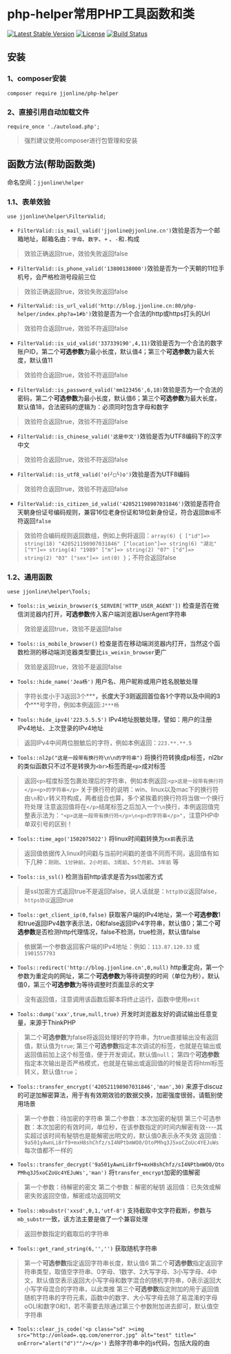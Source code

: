 # php-helper常用PHP工具函数和类

[![Latest Stable Version](https://poser.pugx.org/jjonline/php-helper/v/stable)](https://packagist.org/packages/jjonline/php-helper)
[![License](https://poser.pugx.org/jjonline/php-helper/license)](https://packagist.org/packages/jjonline/php-helper)
[![Build Status](https://travis-ci.org/jjonline/php-helper.svg?branch=master)](https://travis-ci.org/jjonline/php-helper)

## 安装

### 1、composer安装

`composer require jjonline/php-helper`

### 2、直接引用自动加载文件

`require_once './autoload.php';`

> 强烈建议使用composer进行包管理和安装


## 函数方法(帮助函数类)

命名空间：`jjonline\helper`

### 1.1、表单效验

`use jjonline\helper\FilterValid;`

* `FilterValid::is_mail_valid('jjonline@jjonline.cn')`效验是否为一个邮箱地址，邮箱名由：`字母`、`数字`、`+` 、`-`和`.`构成
>效验正确返回true，效验失败返回false
* `FilterValid::is_phone_valid('13800138000')`效验是否为一个天朝的11位手机号，会严格检测号段前三位
>效验正确返回true，效验失败返回false
* `FilterValid::is_url_valid('http://blog.jjonline.cn:80/php-helper/index.php?a=1#b')`效验是否为一个合法的http或https打头的Url
>效验符合返回true，效验不符返回false
* `FilterValid::is_uid_valid('337339190',4,11)`效验是否为一个合法的数字账户ID，第二个**可选参数**为最小长度，默认值4；第三个**可选参数**为最大长度，默认值11
>效验符合返回true，效验不符返回false
* `FilterValid::is_password_valid('mm123456',6,18)`效验是否为一个合法的密码，第二个**可选参数**为最小长度，默认值6；第三个**可选参数**为最大长度，默认值18，合法密码的逻辑为：必须同时包含字母和数字
>效验符合返回true，效验不符返回false
* `FilterValid::is_chinese_valid('这是中文')`效验是否为UTF8编码下的汉字中文
>效验符合返回true，效验不符返回false
* `FilterValid::is_utf8_valid('o(╯□╰)o')`效验是否为UTF8编码
>效验符合返回true，效验不符返回false
* `FilterValid::is_citizen_id_valid('420521198907031846')`效验是否符合天朝身份证号编码规则，兼容16位老身份证和18位新身份证，符合返回`数组`不符返回`false`
>效验符合编码规则返回数组，例如上例将返回：`array(6) { ["id"]=> string(18) "420521198907031846" ["location"]=> string(6) "湖北" ["Y"]=> string(4) "1989" ["m"]=> string(2) "07" ["d"]=> string(2) "03" ["sex"]=> int(0) }`；不符合返回false

### 1.2、通用函数

`uese jjonline\helper\Tools;`


* `Tools::is_weixin_browser($_SERVER['HTTP_USER_AGENT'])` 检查是否在微信浏览器内打开，**可选参数**传入客户端浏览器UserAgent字符串
>效验是返回true，效验不是返回false

* `Tools::is_mobile_browser()` 检查是否在移动端浏览器内打开，当然这个函数检测的移动端浏览器类型要比`is_weixin_browser`更广
>效验是返回true，效验不是返回false

* `Tools::hide_name('Jea杨')` 用户名、用户昵称或用户姓名脱敏处理
>字符长度小于3返回3个**\***，长度大于3则返回首位各1个字符以及中间的3个**\***号字符，例如本例返回:`J***杨`

* `Tools::hide_ipv4('223.5.5.5')` IPv4地址脱敏处理，譬如：用户的注册IPv4地址、上次登录的IPv4地址
>返回IPv4中间两位脱敏后的字符，例如本例返回：`223.**.**.5`

* `Tools::nl2p("这是一段带有换行符\n\n的字符串")` 将换行符转换成p标签，nl2br的类似函数只不过不是转换为`<br>`标签而是`<p>`成对标签
>返回`<p>`程度标签包裹处理后的字符串，例如本例返回:`<p>这是一段带有换行符</p><p>的字符串</p>`
>关于换行符的说明：win、linux以及mac下的换行符由`\n`和`\r`转义符构成，两者组合也算，多个紧挨着的换行符将当做一个换行符处理
>注意返回值将在`</p>`结尾标签之后加入一个`\n`换行，本例返回值完整表示法为：`"<p>这是一段带有换行符</p>\n<p>的字符串</p>"`，注意PHP中单双引号的区别！

* `Tools::time_ago('1502075022')` 将linux时间戳转换为`xx前`表示法
>返回值依据传入linux时间戳与当前时间戳的差值不同而不同，返回值有如下几种：`刚刚`、`1分钟前`、`2小时前`、`3周前`、`5个月前`、`3年前` 等

* `Tools::is_ssl()` 检测当前http请求是否为ssl加密方式
>是ssl加密方式返回true不是返回false，说人话就是：`http协议`返回false，`https协议`返回true

* `Tools::get_client_ip(0,false)` 获取客户端的IPv4地址，第一个**可选参数**1和true返回IPv4数字表示法，0和false返回IPv4字符串，默认值0；第二个**可选参数**是否检测http代理情况，false不检测，true检测，默认值false
>依据第一个参数返回客户端的IPv4地址：例如：`113.87.120.33` 或 `1901557793`

* `Tools::redirect('http://blog.jjonline.cn',0,null)` http重定向，第一个参数为重定向的网址，第二个**可选参数**为等待调整的时间（单位为秒），默认值0，第三个**可选参数**为等待调整时页面显示的文字
>没有返回值，注意调用该函数后脚本将终止运行，函数中使用`exit`

* `Tools::dump('xxx',true,null,true)` 开发时浏览器友好的调试输出任意变量，来源于ThinkPHP
>第二个**可选参数**为false将返回处理好的字符串，为true直接输出没有返回值，默认值为`true`;
>第三个**可选参数**指定本次调试的标签，也就是在输出或返回值前加上这个标签值，便于开发调试，默认值`null`；
>第四个**可选参数**指定本次输出是否严格模式，也就是在输出或返回值的时候是否将html标签转义，默认值`true`；

* `Tools::transfer_encrypt('420521198907031846','man',30)` 来源于discuz的可逆加解密算法，用于有有效期效验的数据交换，加密强度很弱，请甄别使用场景
>第一个参数：待加密的字符串
>第二个参数：本次加密的秘钥
>第三个可选参数：本次加密的有效时间，单位秒，在该参数指定的时间内解密有效----其实超过该时间有秘钥也是能解密出明文的，默认值0表示永不失效
>返回值：`9a501yAwnLi8rf9+mxH8shChfz/sI4NPtbmWO0/OtoPMhq3J5xoCZoUc4YEJuWs` 每次值都不一样的

* `Tools::transfer_decrypt('9a501yAwnLi8rf9+mxH8shChfz/sI4NPtbmWO0/OtoPMhq3J5xoCZoUc4YEJuWs','man')` 将`transfer_encrypt`加密的值解密
>第一个参数：待解密的密文
>第二个参数：解密的秘钥
>返回值：已失效或解密失败返回空值，解密成功返回明文

* `Tools::mbsubstr('xxsd',0,1,'utf-8')` 支持截取中文字符截断，参数与`mb_substr`一致，该方法主要是做了一个兼容处理
>返回参数指定的截取后的字符串

* `Tools::get_rand_string(6,'','')` 获取随机字符串
>第一个**可选参数**指定返回字符串长度，默认值6
>第二个**可选参数**指定返回字符串类型，取值空字符串、0字母、1数字、2大写字母、3小写字母、4中文，默认值空表示返回大小写字母和数字混合的随机字符串，0表示返回大小写字母混合的字符串，以此类推
>第三个**可选参数**指定附加的用于返回值随机字符串的字符元素，函数中的数字、大小写字母去除了易混淆的字母oOLl和数字0和1，若不需要去除通过第三个参数附加进去即可，默认值空字符串

* `Tools::clear_js_code('<p class="sd" ><img src="http://onload=.qq.com/onerror.jpg" alt="test" title=" onError="alert("d")""/></p>')` 去除字符串中的js代码，包括大段的由<script>标签包裹的代码和各html标签属性中`Window事件属性`、`Form事件属性`、`Keyboard事件属性`、`Mouse事件`和较少的`Media事件属性`等属性事件代码
Html事件属性参考：[HTML事件属性](http://www.w3school.com.cn/tags/html_ref_eventattributes.asp)
>返回去除js代码后的字符串，本例返回：`<p class="sd"><img src="http://onload=.qq.com/onerror.jpg" alt="test" title="></p>`
>本例返回值好像有问题啊，但有各种刁钻的绕过属性事件被去除的方式，示例中的参数明显就是非正常的，返回值非正常但安全就ok

* `Tools::to_absolute_url('./../../171.html','http://blog.jjonline.cn/sort/php/area/article/173.html')` 获取相对于挡墙网页中的相对超链接的完整链接
>第一个参数：需要被转换的相对Url
>第二个参数：相对于的绝对Url
>这个方法怎么理解呢？存在这么个网页地址为：`http://blog.jjonline.cn/sort/php/area/article/173.html`，然后这个网页里有一个超链接是`./../../171.html`这种形式的，那么这个超链接的绝对网址也就是带http协议头和域名以及目录后的完整Url是啥呢？这个方法完成
>示例返回值：`http://blog.jjonline.cn/sort/php/171.html`

* `Tools::rm_dir('./test')` 删除非空目录，PHP提供有`bool rmdir ( string $dirname [, resource $context ] )`，但该方法要求这个拟删除的目录必须是空目录
>参数为拟删除目录的路径，相对路径和绝对路径均可，相对路径是相对于直接被执行的PHP入口文件
>返回boolean，ture删除成功，fasle则出现异常，可能是拟删除的目录不存在
>这个方法是比较危险的!!!使用前请搞清楚你要干什么~~

---

>**因为全局函数可能会导致全局函数名污染或与其他库和项目存在的其他全局函数名导致冲突，固本库helper函数采用命名空间下的静态类方法，效果是一样的。**

---

## 二、常用Class类(library)

> `常用Class类(library)`从v2.0版开始添加！

命名空间：`jjonline\library`

2.1、Http各方法封装类

>基于curl的支持get、post两种常见的http请求方法封装，支持设置cookie、Referer、User-Agent、自定义curl参数、下载保存文件以及post上传文件。
>支持链式操作

`use jjonline\library\Http;`


### 初始化和设置/获取初始化参数

>初始化Http类单例
$http = Http::init();

#### 设置/获取请求的url
`$http->setUrl('http://blog.jjonline.cn');` 和 `$http->getUrl();` 
>设置请求的远程Url网址，或在调用最终`get`、`post`方法时第一个参数传入，请参考`get`、`post`方法说明

>该方法可以链式调用，多次调用后面调用设置的值将覆盖前面调用设置的值

#### 设置连接超时的时间
`$http->setTimeOut(30);` 和 `$http->getTimeOut();` 
>设置连接超时的最大时间，单位：秒

>setTimeOut方法可以链式调用，多次调用后面调用设置的值将覆盖前面调用设置的值

#### 设置/获取请求体header头的Referer
`$http->setReferer('http://blog.jjonline.cn');` 和 `$http->getReferer();`
>设置请求的eader头的Referer，Referer是什么就不解释了

>setReferer方法可以链式调用，多次调用后面调用设置的值将覆盖前面调用设置的值

#### 设置/获取请求体header头的User-Agent值
`$http->setUserAgent('http://blog.jjonline.cn');` 和 `$http->getUserAgent();`
>设置请求的header头的User-Agent值，User-Agent值是什么就不解释了

>setUserAgent方法可以链式调用，多次调用后面调用设置的值将覆盖前面调用设置的值

#### 设置/获取Post发送的数据key-value
`$http->setData('fieldName','fieldValue');` 和 `$http->getData('fieldName');`
>key-vallue形式的二维数组一次设置多个`$http->setData([['fieldName1'=>'fieldValue1'],['fieldName2'=>'fieldValue2']...]);`
>设置请求的header头的User-Agent值，User-Agent值是什么就不解释了；获取已设置的值需要传入获取设置值的fieldName

>setData方法可以多次、链式调用，多次调用设置多个Post发送的键值对或覆盖


#### 设置/获取拟发送的数据中附带的cookie键值对
`$http->setRequestCookie('cookieName','cookieValue');` 和 `$http->geetRequestCookie('cookieName');`
>key-vallue形式的二维数组一次设置多个`$http->setData([['cookieName1'=>'cookieValue1'],['cookieName2'=>'cookieValue2']...]);`
>设置请求的本次请求拟发送的cookie键值对；获取已设置的cookie值需要传入获取拟发送的cookie的名字

>setRequestCookie方法可以多次、链式调用，多次调用设置多个cookie键值对或覆盖

#### 设置Post方法拟上传的文件
`$http->setUploadFile('UploadFileFieldName','FileDir');`
>设置Post方法上传的文件，第一个参数为该form域的名字，第二个参数为拟上传文件的路径

>setUploadFile方法可以多次、链式调用，多次调用设置多个拟上传的文件或覆盖


#### 获取cUrl的设置参数
`$http->setOption(CURLOPT_REFERER);`
>获取用来设置`curl_setopt`函数方法参数的参数值，也可以`$http->setOption('CURLOPT_REFERER');`这样调用，但不建议~

#### 高阶自定义设置：设置cUrl的参数
`$http->setOption(CURLOPT_REFERER,'http://blog.jjonline.cn');`
>该方法的参数与`curl_setopt(resource $ch , int $option , mixed $value )`第2、3两个参数一致即可
>setOption方法第一个参数为常量，可选的常量请参考：[curl_setopt常量](http://php.net/manual/zh/function.curl-setopt.php)
>代码做了兼容处理，`$http->setOption('CURLOPT_REFERER','http://blog.jjonline.cn');`这种写法也是可以的，但不推荐
>注意`setOption`方法是底层实现设置的方法，若要自定义cUrl底层方法，请弄清楚你要做什么，否则可能导致参数覆盖，例如本例中设置的是请求信息header头中的referer，这种方法是可行的但不推荐！推荐使用`$http->setReferer($referer)`方法，基本上常用的设置方法都已做了封装。
>例如：需要启用https的严格效验，就可用通过该方法设置`CURLOPT_SSLCERTTYPE`、`CURLOPT_SSL_VERIFYHOST`、`CURLOPT_CAINFO`或`CURLOPT_CAPATH`等值
>setOption该方法可以多次、链式调用，多次调用设置多个参数值或覆盖

> **设置值时抛出异常请在开发阶段就予以解决，不要试图使用try语句忽略**


### 执行http请求

#### 执行get请求
`$http->get($url);`
>可选的设置方法调用完毕，最后调用`get`方法执行get请求

>方法体返回boolean值，true请求执行成功，false请求执行失败，获取请求成功的响应数据或请求失败的失败信息请继续往下看


#### 执行post请求
`$http->get($url,$data);`
>可选的设置方法调用完毕，最后调用`post`方法执行post请求，两个可选参数，第一个为post的网址，第二个关联二维数组传入本次post提交的键值对数据

>方法体返回boolean值，true请求执行成功，false请求执行失败，获取请求成功的响应数据或请求失败的失败信息请继续往下看

#### 保存请求成功后的数据，或者称之为：下载远程数据
`$http->save($local_file_dir);`
>执行完get或post方法后，可以将执行成功返回的数据保存至本地服务器，`$local_file_dir`指定保存的文件的路径
>save方法返回Boolean值，true保存文件成功，false保存文件失败、或尚未执行get或post方法、或执行get或post方法失败

>需要注意的是save方法需要在get或post方法执行之后另行调用，get和post方法不支持链式调用，所以不要在get或post方法后再链式调用save方法；例如:

    $ret = $http->get($url);
    $ret && $http->save($dir);


### 获取http请求成功后的数据

#### 获取请求成功后返回的包含header头的原始数据
`$http->getResult();`
>返回请求成功后http响应原始数据，若未执行或执行失败返回空，不要依据该方法返回空来判断执行成功还是失败

#### 获取请求成功后返回数据的header头
`$http->getHeader();`
>返回请求成功后http响应头信息，若未执行或执行失败返回空，不要依据该方法返回空来判断执行成功还是失败

#### 获取请求成功后返回数据的body主体内容
`$http->getBody();`
>返回请求成功后http响应的主体内容，譬如：请求某个api后返回的json字符串；若未执行或执行失败返回空，不要依据该方法返回空来判断执行成功还是失败

#### 获取请求成功后返回数据中的cookie键值对数组
`$http->getResponseCookie();`
>该方法有个可选参数，取值true或false，默认值false表示返回处理好的cookie键值对二维数组，例如：`[['JID'=>'so7i7srvbk4c5dd0748df8va23'],['token'=>'6a4ee8169908dc4ec0700008fe0c1085']]`，传值true表示返回header头中cookie键值对的原始表示法的一维数组，用于进一步处理获取一些信息，例如：`['JID=so7i7srvbk4c5dd0748df8va23; path=/; domain=.jjonline.cn; HttpOnly','token=6a4ee8169908dc4ec0700008fe0c1085; path=/; domain=.jjonline.cn; HttpOnly']`
>若未执行或执行失败返回空数组，若请求的响应体中没有cookie也返回空数组，所以不要依据该方法返回空数组来判断执行成功还是失败


### 获取http请求失败后的数据

#### 获取请求失败后的错误描述字符串，`curl_error`的返回值
`$http->getError();`
>若没有出错将返回空字符串，若出错将返回错误描述字符串，不要依据该方法来判断执行成功还是失败

#### 获取请求失败后的错误号，`curl_errno`的返回值
`$http->getErrno();`
>若没有出错将数字0，若出错将返回不为0的数字，可以依据该方法的返回值`全等于0`判断请求成功，`不全等于0`请求失败

### 获取http请求连接资源句柄的信息数组，`curl_getinfo`的无第二个参数返回值
`$http->getInfo();`
>`curl_getinfo`函数的没有第二个参数的返回值


### 重置http单例
`$http->reset(false);`
>一次http请求完毕需要再次请求之前为了防止两次数据乱入，再下一次请求执行之前调用`reset`方法清理掉上一次设置的参数，可选参数表示是否清理掉setOption方法设置的cUrl核心参数，默认值false表示不清理，需要清理传入true


### sample1、get请求晶晶博客

    uese jjonline\helper\Tools;
    use jjonline\library\Http;
    $http = Http::init();
    // [可选的]设置请求时的header头Referer
    $http->setReferer('http://blog.jjonline.cn');
    // [可选的]设置请求时的header头User-Agent值
    $http->setUserAgent('Mozilla/5.0 (Windows NT 6.1; Win64; x64) Chrome/60.0.3112.90 Safari/537.36');
    // [可选的]设置请求时的cookie
    $http->setRequestCookie('JID','so7i7srvbk4c5dd0748df8va23');
    // setData方法在get请求时无效，若需要为get方法传递get变量，请拼接好变量后通过setUrl方法设置
    // 设置请求晶晶的博客首页的Url
    $http->setUrl('http://blog.jjonline.cn');
    // 执行get请求并判断执行状态
    $isSuccess = $http->get();
    /**
    * $http->setUrl('http://blog.jjonline.cn'); 和 $isSuccess = $http->get();也可以简写成
    * $isSuccess = $http->get('http://blog.jjonline.cn');
    */
    /**
    * 上述的代码也可以这样写：
    * $isSuccess = $http->setReferer('http://blog.jjonline.cn')
    *            ->setUserAgent('Mozilla/5.0 (Windows NT 6.1; Win64; x64) Chrome/60.0.3112.90 Safari/537.36')
    *            ->setRequestCookie('JID','so7i7srvbk4c5dd0748df8va23')
    *            ->setUrl('http://blog.jjonline.cn')
    *            ->get();
    */
    if($isSuccess)
    {
       echo '请求成功，header数据为：';
       Tools::dump($http->getHeader());
       echo 'body数据为：';
       Tools::dump($http->getBody());
    }else {
       echo '请求成功失败，curl_error()返回值为：'.$http->getError().'curl_errno()返回值为：'.$http->getErrno();
    }

### sample2、get请求下载图片

    use jjonline\library\Http;
    $http      = Http::init();
    $isSuccess = $http->get('http://blog.jjonline.cn/Images/mm.jpg');
    $isSuccess && $http->save('./m.jpg');//此时若不出现异常和错误，脚本所在目录会看到下载的这张图片


### sample3、post请求

    use jjonline\library\Http;
    $http      = Http::init();
    // 设置参数和post提交的数据
    $http->setOption(CURLOPT_FILETIME,true)
      ->setReferer('http://blog.jjonline.cn')
      ->setUserAgent('Mozilla/5.0 (Windows NT 6.1; Win64; x64) Chrome/60.0.3112.90 Safari/537.36')
      ->setRequestCookie('JID','so7i7srvbk4c5dd0748df8va23')
      ->setData('postField1','这是post发送的名为postField1的值')
      ->setData('postField2','这是post发送的名为postField2的值')
      ->post('http://blog.jjonline.cn');
    // 接下来的代码省略，当然啦我的博客个人首页对post响应与get无异
    
    //再来一个post请求，请求之前需要reset掉设置的请求参数
    $http->reset()
         ->setData('postData','reset之后原先设置的post请求参数不再生效')
         ->post('http://blog.jjonline.cn');

### sample4、post上传文件

    use jjonline\library\Http;
    $http      = Http::init();
    // 设置过程省略一部分...
    $http->setUploadFile('FileField','../mm.jpg')
         ->post('http://blog.jjonline.cn');
    // 当然，这里post之前依然可以调用setOption、setReferer等之类的方法
    // 这里上传文件后假设被请求的服务器端（也就是接收文件上传方）是PHP开发的
    // 那么可以通过$_FILES['FileField']读取到这个上传的文件
